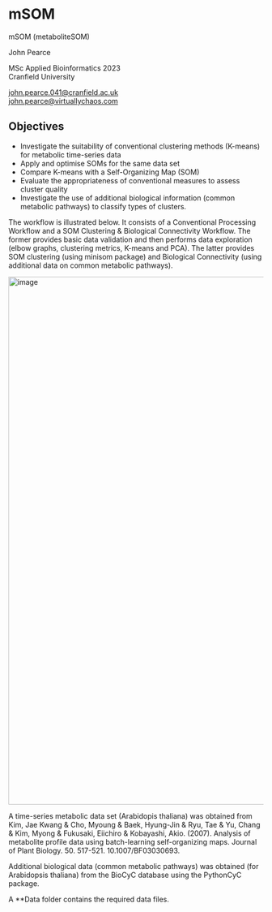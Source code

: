 # mSOM
mSOM (metaboliteSOM)

John Pearce

MSc Applied Bioinformatics 2023  
Cranfield University

john.pearce.041@cranfield.ac.uk  
john.pearce@virtuallychaos.com  

## Objectives
* Investigate the suitability of conventional clustering methods (K-means) for metabolic time-series data
* Apply and optimise SOMs for the same data set
* Compare K-means with a Self-Organizing Map (SOM)
* Evaluate the appropriateness of conventional measures to assess cluster quality
* Investigate the use of additional biological information (common metabolic pathways) to classify types of clusters.

The workflow is illustrated below. It consists of a Conventional Processing Workflow and a SOM Clustering & Biological Connectivity Workflow. The former provides basic data validation and then performs data exploration (elbow graphs, clustering metrics, K-means and PCA). The latter provides SOM clustering (using minisom package) and Biological Connectivity (using additional data on common metabolic pathways).

<img width="1041" alt="image" src="https://github.com/jp-cranfield/mSOM/assets/127055199/7b5bdee6-9150-4964-85e7-27c7e1055d26">

A time-series metabolic data set (Arabidopis thaliana) was obtained from Kim, Jae Kwang & Cho, Myoung & Baek, Hyung-Jin & Ryu, Tae & Yu, Chang & Kim, Myong & Fukusaki, Eiichiro & Kobayashi, Akio. (2007). Analysis of metabolite profile data using batch-learning self-organizing maps. Journal of Plant Biology. 50. 517-521. 10.1007/BF03030693. 

Additional biological data (common metabolic pathways) was obtained (for Arabidopsis thaliana) from the BioCyC database using the PythonCyC package.

A **Data folder contains the required data files.

